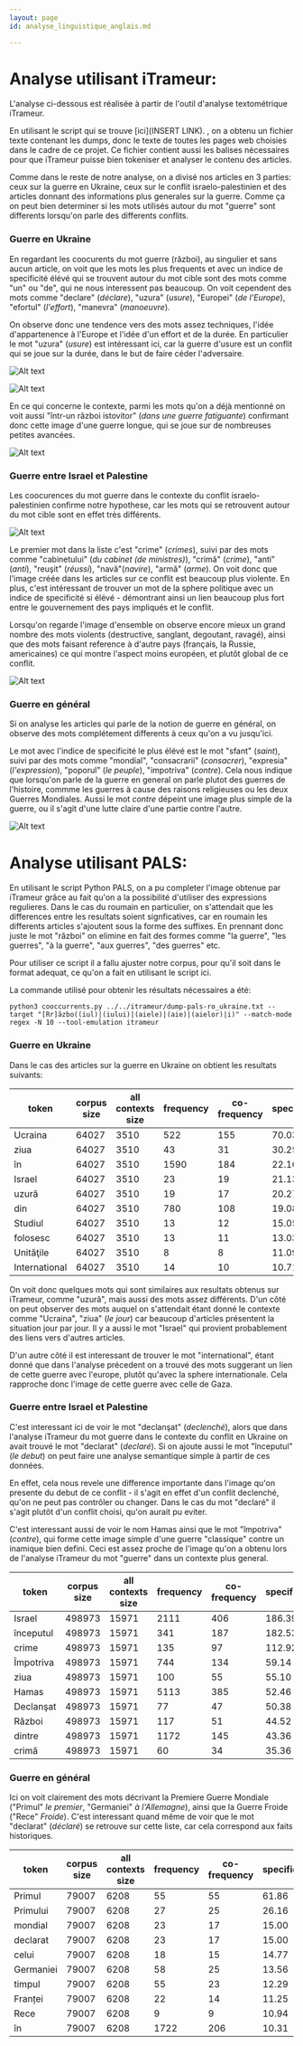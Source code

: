 ```yaml
---
layout: page
id: analyse_linguistique_anglais.md

---
```


# Analyse utilisant iTrameur:

L'analyse ci-dessous est réalisée à partir de l'outil d'analyse textométrique iTrameur.

En utilisant le script qui se trouve [ici](INSERT LINK).
, on a obtenu un fichier texte contenant les dumps, donc le texte de toutes les pages web choisies dans le cadre de ce projet. Ce fichier contient aussi les balises nécessaires pour que iTrameur puisse bien tokeniser et analyser le contenu des articles.

Comme dans le reste de notre analyse, on a divisé nos articles en 3 parties: ceux sur la guerre en Ukraine, ceux sur le conflit israelo-palestinien et des articles donnant des informations plus generales sur la guerre. Comme ça on peut bien determiner si les mots utilisés autour du mot "guerre" sont differents lorsqu'on parle des differents conflits.

### Guerre en Ukraine

En regardant les coocurents du mot guerre (război), au singulier et sans aucun article, on voit que les mots les plus frequents et avec un indice de specificité élévé qui se trouvent autour du mot cible sont des mots comme "un" ou "de", qui ne nous interessent pas beaucoup. On voit cependent des mots comme "declare" (_déclare_), "uzura" (_usure_), "Europei" (_de l'Europe_), "efortul" (_l'effort_), "manevra" (_manoeuvre_). 

On observe donc une tendence vers des mots assez techniques, l'idée d'appartenence à l'Europe et l'idée d'un effort et de la durée. En particulier le mot  "uzura" (_usure_) est intéressant ici, car la guerre d'usure est un conflit qui se joue sur la durée, dans le but de faire céder l'adversaire. 

![Alt text](image.png) 

![Alt text](image-1.png)

En ce qui concerne le contexte, parmi les mots qu'on a déjà mentionné on voit aussi "într-un război istovitor" (_dans une guerre fatiguante_) confirmant donc cette image d'une guerre longue, qui se joue sur de nombreuses petites avancées.

![Alt text](image-2.png)

### Guerre entre Israel et Palestine

Les coocurences du mot guerre dans le contexte du conflit israelo-palestinien confirme notre hypothese, car les mots qui se retrouvent autour du mot cible sont en effet très différents.

![Alt text](image-3.png) 

Le premier mot dans la liste c'est "crime" (_crimes_), suivi par des mots comme "cabinetului" (_du cabinet (de ministres)_), "crimă" (_crime_), "anti" (_anti_), "reuşit" (_réussi_), "navă"(_navire_), "armă" (_arme_). On voit donc que l'image créée dans les articles sur ce conflit est beaucoup plus violente. En plus, c'est intéressant de trouver un mot de la sphere politique avec un indice de specificité si élévé - démontrant ainsi un lien beaucoup plus fort entre le gouvernement des pays impliqués et le conflit.

Lorsqu'on regarde l'image d'ensemble on observe encore mieux un grand nombre des mots violents (destructive, sanglant, degoutant, ravagé), ainsi que des mots faisant reference à d'autre pays (français, la Russie, americaines) ce qui montre l'aspect moins européen, et plutôt global de ce conflit. 

![Alt text](image-4.png)

### Guerre en général

Si on analyse les articles qui parle de la notion de guerre en général, on observe des mots complétement differents à ceux qu'on a vu jusqu'ici.

Le mot avec l'indice de specificité le plus élévé est le mot "sfant" (_saint_), suivi par des mots comme "mondial", "consacrarii" (_consacrer_), "expresia" (_l'expression_), "poporul" (_le peuple_), "impotriva" (_contre_). Cela nous indique que lorsqu'on parle de la guerre en general on parle plutot des guerres de l'histoire, commme les guerres à cause des raisons religieuses ou les deux Guerres Mondiales. Aussi le mot _contre_ dépeint une image plus simple de la guerre, ou il s'agit d'une lutte claire d'une partie contre l'autre. 

![Alt text](image-5.png)

# Analyse utilisant PALS:

En utilisant le script Python PALS, on a pu completer l'image obtenue par iTrameur grâce au fait qu'on a la possibilité d'utiliser des expressions regulieres. Dans le cas du roumain en particulier, on s'attendait que les differences entre les resultats soient signficatives, car en roumain les differents articles s'ajoutent sous la forme des suffixes. En prennant donc juste le mot "război" on elimine en fait des formes comme "la guerre", "les guerres", "à la guerre", "aux guerres", "des guerres" etc. 

Pour utiliser ce script il a fallu ajuster notre corpus, pour qu'il soit dans le format adequat, ce qu'on a fait en utilisant le script ici. 

La commande utilisé pour obtenir les résultats nécessaires a été:

```python3 cooccurrents.py ../../itrameur/dump-pals-ro_ukraine.txt --target "[Rr]ăzbo((iul)|(iului)|(aiele)|(aie)|(aielor)|i)" --match-mode regex -N 10 --tool-emulation itrameur```

### Guerre en Ukraine

Dans le cas des articles sur la guerre en Ukraine on obtient les resultats suivants:

| token         | corpus size    | all contexts size | frequency        | co-frequency     | specificity |
|---------------|----------------|-------------------|------------------|------------------|-------------|
| Ucraina       | 64027          | 3510              | 522              | 155              | 70.03       |
| ziua          | 64027          | 3510              | 43               | 31               | 30.25       |
| în            | 64027          | 3510              | 1590             | 184              | 22.16       |
| Israel        | 64027          | 3510              | 23               | 19               | 21.13       |
| uzură         | 64027          | 3510              | 19               | 17               | 20.27       |
| din           | 64027          | 3510              | 780              | 108              | 19.08       |
| Studiul       | 64027          | 3510              | 13               | 12               | 15.05       |
| folosesc      | 64027          | 3510              | 13               | 11               | 13.03       |
| Unităţile     | 64027          | 3510              | 8                | 8                | 11.09       |
| International | 64027          | 3510              | 14               | 10               | 10.71       |

On voit donc quelques mots qui sont similaires aux resultats obtenus sur iTrameur, comme "uzură", mais aussi des mots assez différents. D'un côté on peut observer des mots auquel on s'attendait étant donné le contexte comme "Ucraina", "ziua" (_le jour_) car beaucoup d'articles présentent la situation jour par jour. Il y a aussi le mot "Israel" qui provient probablement des liens vers d'autres articles. 

D'un autre côté il est interessant de trouver le mot "international", étant donné que dans l'analyse précedent on a trouvé des mots suggerant un lien de cette guerre avec l'europe, plutôt qu'avec la sphere internationale. Cela rapproche donc l'image de cette guerre avec celle de Gaza. 

### Guerre entre Israel et Palestine

C'est interessant ici de voir le mot "declanşat" (_declenché_), alors que dans l'analyse iTrameur du mot guerre dans le contexte du conflit en Ukraine on avait trouvé le mot "declarat" (_declaré_). Si on ajoute aussi le mot "începutul" (_le debut_) on peut faire une analyse semantique simple à partir de ces données. 

En effet, cela nous revele une difference importante dans l'image qu'on presente du debut de ce conflit - il s'agit en effet d'un conflit declenché, qu'on ne peut pas contrôler ou changer. Dans le cas du mot "declaré" il s'agit plutôt d'un conflit choisi, qu'on aurait pu eviter. 

C'est interessant aussi de voir le nom Hamas ainsi que le mot "împotriva" (_contre_), qui forme cette image simple d'une guerre "classique" contre un inamique bien defini. Ceci est assez proche de l'image qu'on a obtenu lors de l'analyse iTrameur du mot "guerre" dans un contexte plus general. 


| token     | corpus size    | all contexts size | frequency        | co-frequency     | specificity |
|-----------|----------------|-------------------|------------------|------------------|-------------|
| Israel    | 498973         | 15971             | 2111             | 406              | 186.39      |
| începutul | 498973         | 15971             | 341              | 187              | 182.53      |
| crime     | 498973         | 15971             | 135              | 97               | 112.92      |
| Împotriva | 498973         | 15971             | 744              | 134              | 59.14       |
| ziua      | 498973         | 15971             | 100              | 55               | 55.10       |
| Hamas     | 498973         | 15971             | 5113             | 385              | 52.46       |
| Declanşat | 498973         | 15971             | 77               | 47               | 50.38       |
| Război    | 498973         | 15971             | 117              | 51               | 44.52       |
| dintre    | 498973         | 15971             | 1172             | 145              | 43.36       |
| crimă     | 498973         | 15971             | 60               | 34               | 35.36       |

### Guerre en général

Ici on voit clairement des mots décrivant la Premiere Guerre Mondiale ("Primul" _le premier_, "Germaniei" _à l'Allemagne_), ainsi que la Guerre Froide ("Rece" _Froide_). C'est interessant quand même de voir que le mot "declarat" (_déclaré_) se retrouve sur cette liste, car cela correspond aux faits historiques. 

| token     | corpus size    | all contexts size | frequency        | co-frequency     | specificity |
|-----------|----------------|-------------------|------------------|------------------|-------------|
| Primul    | 79007          | 6208              | 55               | 55               | 61.86       |
| Primului  | 79007          | 6208              | 27               | 25               | 26.16       |
| mondial   | 79007          | 6208              | 23               | 17               | 15.00       |
| declarat  | 79007          | 6208              | 23               | 17               | 15.00       |
| celui     | 79007          | 6208              | 18               | 15               | 14.77       |
| Germaniei | 79007          | 6208              | 58               | 25               | 13.56       |
| timpul    | 79007          | 6208              | 55               | 23               | 12.29       |
| Franței   | 79007          | 6208              | 22               | 14               | 11.25       |
| Rece      | 79007          | 6208              | 9                | 9                | 10.94       |
| în        | 79007          | 6208              | 1722             | 206              | 10.31       |